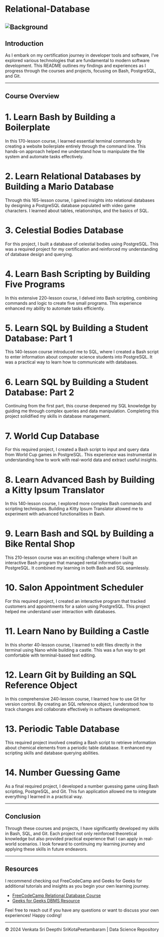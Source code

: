 # Relational-Database

## ![Background](https://miro.medium.com/v2/resize:fit:1400/0*g0r82-DobHO0DXD_.gif)

## Introduction
As I embark on my certification journey in developer tools and software, I’ve explored various technologies that are fundamental to modern software development. This README outlines my findings and experiences as I progress through the courses and projects, focusing on Bash, PostgreSQL, and Git.

----

## Course Overview
# 1. Learn Bash by Building a Boilerplate
In this 170-lesson course, I learned essential terminal commands by creating a website boilerplate entirely through the command line. This hands-on approach helped me understand how to manipulate the file system and automate tasks effectively.

# 2. Learn Relational Databases by Building a Mario Database
Through this 165-lesson course, I gained insights into relational databases by designing a PostgreSQL database populated with video game characters. I learned about tables, relationships, and the basics of SQL.

# 3. Celestial Bodies Database
For this project, I built a database of celestial bodies using PostgreSQL. This was a required project for my certification and reinforced my understanding of database design and querying.

# 4. Learn Bash Scripting by Building Five Programs
In this extensive 220-lesson course, I delved into Bash scripting, combining commands and logic to create five small programs. This experience enhanced my ability to automate tasks efficiently.

# 5. Learn SQL by Building a Student Database: Part 1
This 140-lesson course introduced me to SQL, where I created a Bash script to enter information about computer science students into PostgreSQL. It was a practical way to learn how to communicate with databases.

# 6. Learn SQL by Building a Student Database: Part 2
Continuing from the first part, this course deepened my SQL knowledge by guiding me through complex queries and data manipulation. Completing this project solidified my skills in database management.

# 7. World Cup Database
For this required project, I created a Bash script to input and query data from World Cup games in PostgreSQL. This experience was instrumental in understanding how to work with real-world data and extract useful insights.

# 8. Learn Advanced Bash by Building a Kitty Ipsum Translator
In this 140-lesson course, I explored more complex Bash commands and scripting techniques. Building a Kitty Ipsum Translator allowed me to experiment with advanced functionalities in Bash.

# 9. Learn Bash and SQL by Building a Bike Rental Shop
This 210-lesson course was an exciting challenge where I built an interactive Bash program that managed rental information using PostgreSQL. It combined my learning in both Bash and SQL seamlessly.

# 10. Salon Appointment Scheduler
For this required project, I created an interactive program that tracked customers and appointments for a salon using PostgreSQL. This project helped me understand user interaction with databases.

# 11. Learn Nano by Building a Castle
In this shorter 40-lesson course, I learned to edit files directly in the terminal using Nano while building a castle. This was a fun way to get comfortable with terminal-based text editing.

# 12. Learn Git by Building an SQL Reference Object
In this comprehensive 240-lesson course, I learned how to use Git for version control. By creating an SQL reference object, I understood how to track changes and collaborate effectively in software development.

# 13. Periodic Table Database
This required project involved creating a Bash script to retrieve information about chemical elements from a periodic table database. It enhanced my scripting skills and database querying abilities.

# 14. Number Guessing Game
As a final required project, I developed a number guessing game using Bash scripting, PostgreSQL, and Git. This fun application allowed me to integrate everything I learned in a practical way.

----

## Conclusion
Through these courses and projects, I have significantly developed my skills in Bash, SQL, and Git. Each project not only reinforced theoretical knowledge but also provided practical experience that I can apply in real-world scenarios. I look forward to continuing my learning journey and applying these skills in future endeavors.

---

## Resources
I recommend checking out FreeCodeCamp and Geeks for Geeks for additional tutorials and insights as you begin your own learning journey.

- [FreeCodeCamp Relational Database Course](https://www.freecodecamp.org/learn/relational-database/)
- [Geeks for Geeks DBMS Resource](https://www.geeksforgeeks.org/dbms/?ref=outind)

Feel free to reach out if you have any questions or want to discuss your own experiences! Happy coding!

---

<p align="center">&copy; 2024 Venkata Sri Deepthi SriKotaPeetambaram | Data Science Repository</p>
